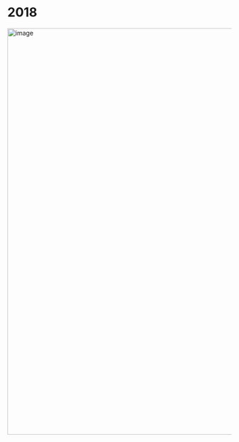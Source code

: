 # 2018

<img width="915" alt="image" src="https://github.com/xRuiAlves/advent-of-code/assets/25830462/e766892d-2720-4ecf-91f6-ce5eac7f4587">
